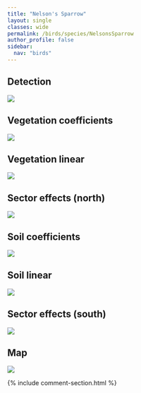 ```yaml
---
title: "Nelson's Sparrow"
layout: single
classes: wide
permalink: /birds/species/NelsonsSparrow
author_profile: false
sidebar:
  nav: "birds"
---
```


<h2>Detection</h2>

<a href="https://beallen.github.io/DevelopmentWebsite/assets/images/birds/NelsonsSparrow/det.jpg">
<img src="https://beallen.github.io/DevelopmentWebsite/assets/images/birds/NelsonsSparrow/det.jpg">
</a>

<h2>Vegetation coefficients</h2>

<a href="https://beallen.github.io/DevelopmentWebsite/assets/images/birds/NelsonsSparrow/veghf.jpg">
<img src="https://beallen.github.io/DevelopmentWebsite/assets/images/birds/NelsonsSparrow/veghf.jpg">
</a>

<h2>Vegetation linear</h2>

<a href="https://beallen.github.io/DevelopmentWebsite/assets/images/birds/NelsonsSparrow/lin-north.jpg">
<img src="https://beallen.github.io/DevelopmentWebsite/assets/images/birds/NelsonsSparrow/lin-north.jpg">
</a>

<h2>Sector effects (north)</h2>

<a href="https://beallen.github.io/DevelopmentWebsite/assets/images/birds/NelsonsSparrow/sector-north.jpg">
<img src="https://beallen.github.io/DevelopmentWebsite/assets/images/birds/NelsonsSparrow/sector-north.jpg">
</a>

<h2>Soil coefficients</h2>

<a href="https://beallen.github.io/DevelopmentWebsite/assets/images/birds/NelsonsSparrow/soilhf.jpg">
<img src="https://beallen.github.io/DevelopmentWebsite/assets/images/birds/NelsonsSparrow/soilhf.jpg">
</a>

<h2>Soil linear</h2>

<a href="https://beallen.github.io/DevelopmentWebsite/assets/images/birds/NelsonsSparrow/lin-south.jpg">
<img src="https://beallen.github.io/DevelopmentWebsite/assets/images/birds/NelsonsSparrow/lin-south.jpg">
</a>

<h2>Sector effects (south)</h2>

<a href="https://beallen.github.io/DevelopmentWebsite/assets/images/birds/NelsonsSparrow/sector-south.jpg">
<img src="https://beallen.github.io/DevelopmentWebsite/assets/images/birds/NelsonsSparrow/sector-south.jpg">
</a>

<h2>Map</h2>

<a href="https://beallen.github.io/DevelopmentWebsite/assets/images/birds/NelsonsSparrow/map.jpg">
<img src="https://beallen.github.io/DevelopmentWebsite/assets/images/birds/NelsonsSparrow/map.jpg">
</a>

{% include comment-section.html %}
